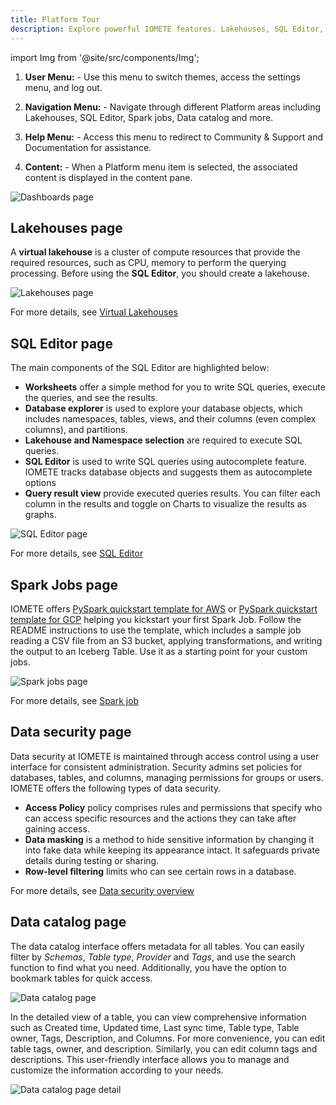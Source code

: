 ```yaml
---
title: Platform Tour
description: Explore powerful IOMETE features. Lakehouses, SQL Editor, Spark Jobs, Data Catalog, Data Security, Notebooks. Simplify data management seamlessly.
---
```


import Img from '@site/src/components/Img';

1. **User Menu:** - Use this menu to switch themes, access the settings menu, and log out.

2. **Navigation Menu:** - Navigate through different Platform areas including Lakehouses, SQL Editor, Spark jobs, Data catalog and more.

3. **Help Menu:** - Access this menu to redirect to Community & Support and Documentation for assistance.

4. **Content:** - When a Platform menu item is selected, the associated content is displayed in the content pane.

  <Img src="/img/getting-started/platform-tour/dashboard-page.png" alt="Dashboards page"/>

## Lakehouses page

A **virtual lakehouse** is a cluster of compute resources that provide the required resources, such as CPU, memory to perform the querying processing.
Before using the **SQL Editor**, you should create a lakehouse.

<Img src="/img/getting-started/platform-tour/lakehouse-page.png" alt="Lakehouses page"/>

For more details, see [Virtual Lakehouses](/docs/user-guide/virtual-lakehouses.md)

## SQL Editor page

The main components of the SQL Editor are highlighted below:

- **Worksheets** offer a simple method for you to write SQL queries, execute the queries, and see the results.
- **Database explorer** is used to explore your database objects, which includes namespaces, tables, views, and their columns (even complex columns), and partitions.
- **Lakehouse and Namespace selection** are required to execute SQL queries.
- **SQL Editor** is used to write SQL queries using autocomplete feature. IOMETE tracks database objects and suggests them as autocomplete options
- **Query result view** provide executed queries results. You can filter each column in the results and toggle on Charts to visualize the results as graphs.

<Img src="/img/getting-started/platform-tour/sql-editor-page.png" alt="SQL Editor page"/>

For more details, see [SQL Editor](/docs/user-guide/sql-editor.md)

<!-- ## Connect clusters page

A **virtual lakehouse** is a cluster of compute resources that provide the required resources, such as CPU, memory to perform the querying processing.

<Img src="/img/getting-started/platform-tour/connect-cluster.png" alt="Connect clusters page"/> -->

<!-- For more details, see [Connect clusters](/docs/user-guide/virtual-lakehouses.md). -->

## Spark Jobs page

IOMETE offers [PySpark quickstart template for AWS](https://github.com/iomete/spark-job-template) or [PySpark quickstart template for GCP](https://github.com/iomete/spark-job-template-gcp) helping you kickstart your first Spark Job. Follow the README instructions to use the template, which includes a sample job reading a CSV file from an S3 bucket, applying transformations, and writing the output to an Iceberg Table. Use it as a starting point for your custom jobs.

<Img src="/img/getting-started/platform-tour/spark-jobs-page.png" alt="Spark jobs page"/>

For more details, see [Spark job](/docs/developer-guide/spark-job/getting-started.md)

## Data security page

Data security at IOMETE is maintained through access control using a user interface for consistent administration. Security admins set policies for databases, tables, and columns, managing permissions for groups or users. IOMETE offers the following types of data security.

- **Access Policy** policy comprises rules and permissions that specify who can access specific resources and the actions they can take after gaining access.
- **Data masking** is a method to hide sensitive information by changing it into fake data while keeping its appearance intact. It safeguards private details during testing or sharing.
- **Row-level filtering** limits who can see certain rows in a database.

For more details, see [Data security overview](/docs/user-guide/data-security/overview.mdx)

## Data catalog page

The data catalog interface offers metadata for all tables.
You can easily filter by _Schemas_, _Table type_, _Provider_ and _Tags_, and use the search function to find what you need. Additionally, you have the option to bookmark tables for quick access.

<Img src="/img/getting-started/platform-tour/data-catalog-page.png" alt="Data catalog page"/>

In the detailed view of a table, you can view comprehensive information such as Created time, Updated time, Last sync time, Table type, Table owner, Tags, Description, and Columns. For more convenience, you can edit table tags, owner, and description. Similarly, you can edit column tags and descriptions. This user-friendly interface allows you to manage and customize the information according to your needs.

<Img src="/img/getting-started/platform-tour/data-catalog-page-detail.png" alt="Data catalog page detail"/>
<!--## Notebook -->
